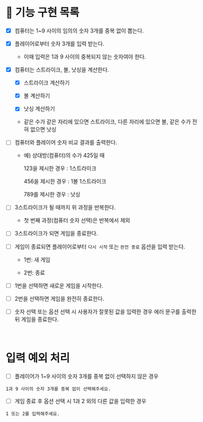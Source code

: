 # 🚀 기능 구현 목록

- [x] 컴퓨터는 1~9 사이의 임의의 숫자 3개를 중복 없이 뽑는다.

- [x] 플레이어로부터 숫자 3개를 입력 받는다.

  - 이때 입력은 1과 9 사이의 중복되지 않는 숫자여야 한다.

- [x] 컴퓨터는 스트라이크, 볼, 낫싱을 계산한다.

  - [x] 스트라이크 계산하기

  - [x] 볼 계산하기

  - [x] 낫싱 계산하기

  - 같은 수가 같은 자리에 있으면 스트라이크, 다른 자리에 있으면 볼, 같은 수가 전혀 없으면 낫싱

- [ ] 컴퓨터와 플레이어 숫자 비교 결과를 출력한다.

  - 예) 상대방(컴퓨터)의 수가 425일 때

    123을 제시한 경우 : 1스트라이크

    456을 제시한 경우 : 1볼 1스트라이크

    789를 제시한 경우 : 낫싱

- [ ] 3스트라이크가 될 때까지 위 과정을 반복한다.

  - 첫 번째 과정(컴퓨터 숫자 선택)은 반복에서 제외

- [ ] 3스트라이크가 되면 게임을 종료한다.

- [ ] 게임이 종료되면 플레이어로부터 `다시 시작` 또는 `완전 종료` 옵션을 입력 받는다.

  - 1번: 새 게임

  - 2번: 종료

- [ ] 1번을 선택하면 새로운 게임을 시작한다.

- [ ] 2번을 선택하면 게임을 완전히 종료한다.

- [ ] 숫자 선택 또는 옵션 선택 시 사용자가 잘못된 값을 입력한 경우 에러 문구를 출력한 뒤 게임을 종료한다.

<br />

# 입력 예외 처리

- [ ] 플레이어가 1~9 사이의 숫자 3개를 중복 없이 선택하지 않은 경우

```
1과 9 사이의 숫자 3개를 중복 없이 선택해주세요.
```

- [ ] 게임 종료 후 옵션 선택 시 1과 2 외의 다른 값을 입력한 경우

```
1 또는 2를 입력해주세요.
```
